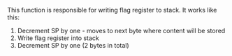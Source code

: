 This function is responsible for writing flag register to stack. It works like this:

1. Decrement SP by one - moves to next byte where content will be stored
2. Write flag register into stack
3. Decrement SP by one (2 bytes in total)